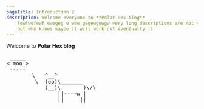 ```yaml
---
pageTitle: Introduction 2
description: Welcome everyone to **Polar Hex blog**
    fewfwefewf ewegeg e wew gegewgewgw very long descriptions are not very cool indeed
    but who knows maybe it will work out eventually :)
---
```


Welcome to **Polar Hex blog**

<pre>
 _____
< moo >
 -----
        \   ^__^
         \  (oo)\_______
            (__)\       )\/\
                ||----w |
                ||     ||
</pre>
